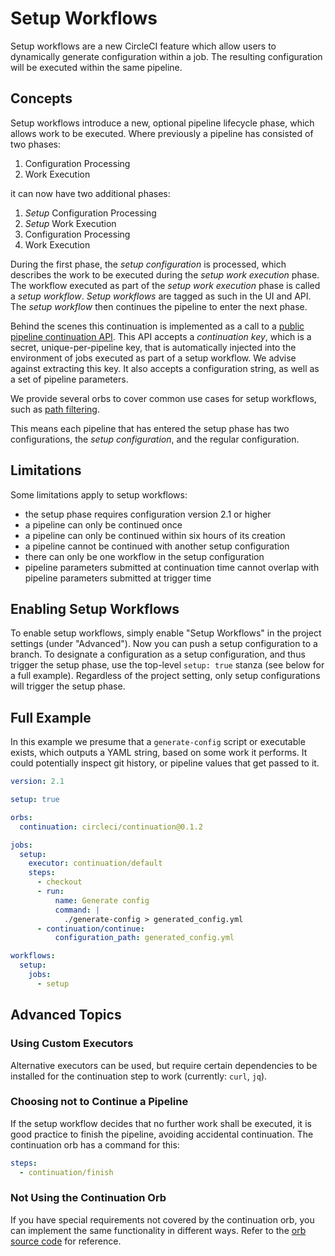 # Setup Workflows

Setup workflows are a new CircleCI feature which allow users to
dynamically generate configuration within a job. The resulting
configuration will be executed within the same pipeline.

## Concepts

Setup workflows introduce a new, optional pipeline lifecycle phase,
which allows work to be executed. Where previously a pipeline has
consisted of two phases:

1. Configuration Processing
1. Work Execution

it can now have two additional phases:

1. *Setup* Configuration Processing
1. *Setup* Work Execution
1. Configuration Processing
1. Work Execution

During the first phase, the _setup configuration_ is processed, which
describes the work to be executed during the _setup work execution_
phase. The workflow executed as part of the _setup work execution_ phase
is called a _setup workflow_. _Setup workflows_ are tagged as such in the
UI and API. The _setup workflow_ then continues the pipeline to enter
the next phase.

Behind the scenes this continuation is implemented as a call to a
[public pipeline continuation API](https://circleci.com/docs/api/v2/#operation/continuePipeline). This API accepts a _continuation key_,
which is a secret, unique-per-pipeline key, that is automatically
injected into the environment of jobs executed as part of a setup
workflow. We advise against extracting this key. It also accepts a
configuration string, as well as a set of pipeline parameters.

We provide several orbs to cover common use cases for setup workflows,
such as [path filtering](https://circleci.com/developer/orbs/orb/circleci/path-filtering).

This means each pipeline that has entered the setup phase has two
configurations, the _setup configuration_, and the regular
configuration.

## Limitations

Some limitations apply to setup workflows:

- the setup phase requires configuration version 2.1 or higher
- a pipeline can only be continued once
- a pipeline can only be continued within six hours of its creation
- a pipeline cannot be continued with another setup configuration
- there can only be one workflow in the setup configuration
- pipeline parameters submitted at continuation time cannot overlap
  with pipeline parameters submitted at trigger time

## Enabling Setup Workflows

To enable setup workflows, simply enable "Setup Workflows" in the
project settings (under "Advanced"). Now you can push a setup
configuration to a branch. To designate a configuration as a setup
configuration, and thus trigger the setup phase, use the top-level
`setup: true` stanza (see below for a full example). Regardless of the
project setting, only setup configurations will trigger the setup
phase.

## Full Example

In this example we presume that a `generate-config` script or executable
exists, which outputs a YAML string, based on some work it performs.
It could potentially inspect git history, or pipeline values that get
passed to it.

```yaml
version: 2.1

setup: true

orbs:
  continuation: circleci/continuation@0.1.2

jobs:
  setup:
    executor: continuation/default
    steps:
      - checkout
      - run:
          name: Generate config
          command: |
            ./generate-config > generated_config.yml
      - continuation/continue:
          configuration_path: generated_config.yml

workflows:
  setup:
    jobs:
      - setup
```

## Advanced Topics

### Using Custom Executors

Alternative executors can be used, but require certain dependencies to
be installed for the continuation step to work (currently: `curl`,
`jq`).

### Choosing not to Continue a Pipeline

If the setup workflow decides that no further work shall be executed,
it is good practice to finish the pipeline, avoiding accidental
continuation. The continuation orb has a command for this:

```yaml
steps:
  - continuation/finish
```

### Not Using the Continuation Orb

If you have special requirements not covered by the continuation orb,
you can implement the same functionality in different ways. Refer to
the [orb source code](https://app.circleci.com/pipelines/github/CircleCI-Public/continuation-orb) for reference.
